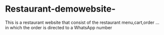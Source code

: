 # Restaurant-demowebsite-
This is a restaurant website that consist of the restaurant menu,cart,order ... in which the order is directed to a WhatsApp number 
